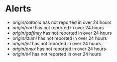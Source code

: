 # Alerts
* *origin/catania* has not reported in over 24 hours
* *origin/cori* has not reported in over 24 hours
* *origin/gaffney* has not reported in over 24 hours
* *origin/izumi* has not reported in over 24 hours
* *origin/jet* has not reported in over 24 hours
* *origin/onyx* has not reported in over 24 hours
* *origin/s4* has not reported in over 24 hours
